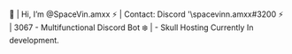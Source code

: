 👋 | Hi, I’m @SpaceVin.amxx
⚡ | Contact: Discord '\spacevinn.amxx#3200 
⚡ | 3067  - Multifunctional Discord  Bot
❄️ | - Skull Hosting Currently In development.


